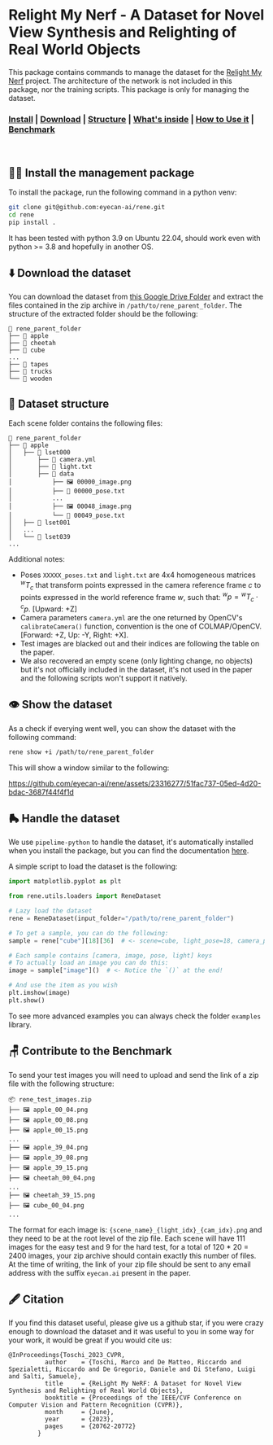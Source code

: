 # Relight My Nerf - A Dataset for Novel View Synthesis and Relighting of Real World Objects

This package contains commands to manage the dataset for the [Relight My Nerf](https://eyecan-ai.github.io/rene) project. The architecture of the network is not included in this package, nor the training scripts. This package is only for managing the dataset.

 ### [Install](#️👷‍♀️-install-the-management-package)  |  [Download](#⬇️-download-the-dataset)  |  [Structure](#📝-dataset-structure)  |  [What's inside](#👁️-show-the-dataset)  |  [How to Use it](#🛼-handle-the-dataset)  |  [Benchmark](#🪑-contribute-to-the-benchmark)

<br>

## 👷‍♀️ Install the management package
To install the package, run the following command in a python venv:
```bash
git clone git@github.com:eyecan-ai/rene.git
cd rene
pip install .
```
It has been tested with python 3.9 on Ubuntu 22.04, should work even with python >= 3.8 and hopefully in another OS.

## ⬇️ Download the dataset
You can download the dataset from [this Google Drive Folder](https://drive.google.com/file/d/1eOWV5jrcOyNBT3DGv2rHQC_OnD3BsHVk/view?usp=sharing) and extract the files contained in the zip archive in `/path/to/rene_parent_folder`. The structure of the extracted folder should be the following:
```
📂 rene_parent_folder
├── 📁 apple
├── 📁 cheetah 
├── 📁 cube 
...
├── 📁 tapes
├── 📁 trucks
└── 📁 wooden 
```

## 📝 Dataset structure
Each scene folder contains the following files:
```
📂 rene_parent_folder
├── 📂 apple
│   ├── 📂 lset000
│       ├── 📃️ camera.yml
│       ├── 📄 light.txt 
│       ├── 📂 data
│           ├── 🖼️ 00000_image.png
│           ├── 📄 00000_pose.txt
│           ...
│           ├── 🖼️ 00048_image.png
│           └── 📄 00049_pose.txt
│   ├── 📁 lset001
│   ...
│   └── 📁 lset039
...
```

Additional notes:
- Poses `XXXXX_poses.txt` and `light.txt` are 4x4 homogeneous matrices $^wT_c$ that transform points expressed in the camera reference frame $c$ to points expressed in the world reference frame $w$, such that: $^wp={^wT_c} \cdot {^cp}$. [Upward: +Z]
- Camera parameters `camera.yml` are the one returned by OpenCV's `calibrateCamera()` function, convention is the one of COLMAP/OpenCV. [Forward: +Z, Up: -Y, Right: +X].
- Test images are blacked out and their indices are following the table on the paper.
- We also recovered an empty scene (only lighting change, no objects) but it's not officially included in the dataset, it's not used in the paper and the following scripts won't support it natively.


## 👁️ Show the dataset
As a check if everying went well, you can show the dataset with the following command:
```bash
rene show +i /path/to/rene_parent_folder
```
This will show a window similar to the following:

https://github.com/eyecan-ai/rene/assets/23316277/51fac737-05ed-4d20-bdac-3687f44f4f1d


## 🛼 Handle the dataset
We use `pipelime-python` to handle the dataset, it's automatically installed when you install the package, but you can find the documentation [here](https://pipelime-python.readthedocs.io/en/latest/).

A simple script to load the dataset is the following:
```python
import matplotlib.pyplot as plt

from rene.utils.loaders import ReneDataset

# Lazy load the dataset
rene = ReneDataset(input_folder="/path/to/rene_parent_folder")

# To get a sample, you can do the following:
sample = rene["cube"][18][36]  # <- scene=cube, light_pose=18, camera_pose=36

# Each sample contains [camera, image, pose, light] keys
# To actually load an image you can do this:
image = sample["image"]()  # <- Notice the `()` at the end!

# And use the item as you wish
plt.imshow(image)
plt.show()

```

To see more advanced examples you can always check the folder `examples` library.


## 🪑 Contribute to the Benchmark
To send your test images you will need to upload and send the link of a zip file with the following structure:

```
📦 rene_test_images.zip
├── 🖼️ apple_00_04.png
├── 🖼️ apple_00_08.png
├── 🖼️ apple_00_15.png
...
├── 🖼️ apple_39_04.png
├── 🖼️ apple_39_08.png
├── 🖼️ apple_39_15.png
├── 🖼️ cheetah_00_04.png
...
├── 🖼️ cheetah_39_15.png
├── 🖼️ cube_00_04.png
...
```
The format for each image is: `{scene_name}_{light_idx}_{cam_idx}.png` and they need to be at the root level of the zip file.
Each scene will have 111 images for the easy test and 9 for the hard test, for a total of 120 * 20 = 2400 images, your zip archive should contain exactly this number of files.
At the time of writing, the link of your zip file should be sent to any email address with the suffix `eyecan.ai` present in the paper.

## 🖋️ Citation
If you find this dataset useful, please give us a github star, if you were crazy enough to download the dataset and it was useful to you in some way for your work, it would be great if you would cite us:
```
@InProceedings{Toschi_2023_CVPR,
          author    = {Toschi, Marco and De Matteo, Riccardo and Spezialetti, Riccardo and De Gregorio, Daniele and Di Stefano, Luigi and Salti, Samuele},
          title     = {ReLight My NeRF: A Dataset for Novel View Synthesis and Relighting of Real World Objects},
          booktitle = {Proceedings of the IEEE/CVF Conference on Computer Vision and Pattern Recognition (CVPR)},
          month     = {June},
          year      = {2023},
          pages     = {20762-20772}
        }
```

